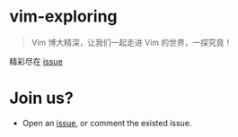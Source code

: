 # vim-exploring

> Vim 博大精深，让我们一起走进 Vim 的世界，一探究竟！

精彩尽在 [issue][]

# Join us?

- Open an [issue][], or comment the existed issue.



[issue]: https://github.com/yuezk/vim-exploring/issues
